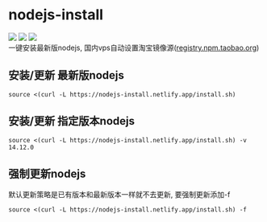 # nodejs-install
![](https://img.shields.io/github/stars/Jrohy/nodejs-install.svg)
![](https://img.shields.io/github/forks/Jrohy/nodejs-install.svg) 
![](https://img.shields.io/github/license/Jrohy/nodejs-install.svg)  
一键安装最新版nodejs, 国内vps自动设置淘宝镜像源([registry.npm.taobao.org](https://registry.npm.taobao.org))

## 安装/更新 最新版nodejs
```
source <(curl -L https://nodejs-install.netlify.app/install.sh)
```

## 安装/更新 指定版本nodejs
```
source <(curl -L https://nodejs-install.netlify.app/install.sh) -v 14.12.0
``` 
## 强制更新nodejs
默认更新策略是已有版本和最新版本一样就不去更新, 要强制更新添加-f
```
source <(curl -L https://nodejs-install.netlify.app/install.sh) -f
```